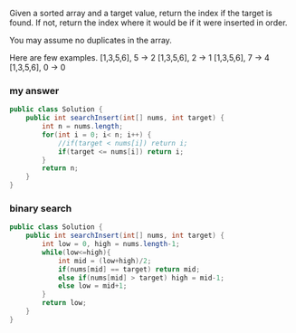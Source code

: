 Given a sorted array and a target value, return the index if the target is found. If not, return the index where it would be if it were inserted in order.

You may assume no duplicates in the array.

Here are few examples.
[1,3,5,6], 5 → 2
[1,3,5,6], 2 → 1
[1,3,5,6], 7 → 4
[1,3,5,6], 0 → 0

### my answer

```java
public class Solution {
	public int searchInsert(int[] nums, int target) {
		int n = nums.length;
	    for(int i = 0; i< n; i++) {
	    	//if(target < nums[i]) return i;
	    	if(target <= nums[i]) return i;
	    }
	    return n;
	} 
}
```

### binary search

```java
public class Solution {
    public int searchInsert(int[] nums, int target) {
        int low = 0, high = nums.length-1;
        while(low<=high){
            int mid = (low+high)/2;
            if(nums[mid] == target) return mid;
            else if(nums[mid] > target) high = mid-1;
            else low = mid+1;
        }
        return low;
    }
}
```

